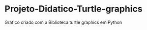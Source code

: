 # Projeto-Didatico-Turtle-graphics
Gráfico criado com a Biblioteca turtle graphics em Python
#
  
 


